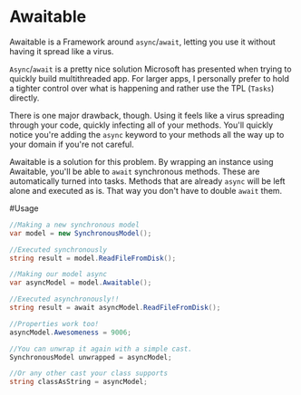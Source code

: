 Awaitable
=========

Awaitable is a Framework around `async`/`await`, letting you use it without having it spread like a virus.

`Async`/`await` is a pretty nice solution Microsoft has presented when trying to quickly build multithreaded app. For larger apps, I personally prefer to hold a tighter control over what is happening and rather use the TPL (`Tasks`) directly.

There is one major drawback, though. Using it feels like a virus spreading through your code, quickly infecting all of your methods. You'll quickly notice you're adding the `async` keyword to your methods all the way up to your domain if you're not careful.

Awaitable is a solution for this problem. By wrapping an instance using Awaitable, you'll be able to `await` synchronous methods. These are automatically turned into tasks. Methods that are already `async` will be left alone and executed as is. That way you don't have to double `await` them.


#Usage

```csharp
//Making a new synchronous model
var model = new SynchronousModel();

//Executed synchronously
string result = model.ReadFileFromDisk();

//Making our model async
var asyncModel = model.Awaitable();

//Executed asynchronously!!
string result = await asyncModel.ReadFileFromDisk();

//Properties work too!
asyncModel.Awesomeness = 9006;

//You can unwrap it again with a simple cast.
SynchronousModel unwrapped = asyncModel;

//Or any other cast your class supports
string classAsString = asyncModel;
```
